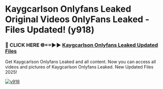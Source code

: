 # Kaygcarlson Onlyfans Leaked Original Videos 0nlyFans Leaked - Files Updated! (y918)

<h3>🔴 CLICK HERE 🌐==►► <a href="https://tinyurl.com/2wckxsce" rel="nofollow">Kaygcarlson Onlyfans Leaked Updated Files</a></h3>

Get Kaygcarlson Onlyfans Leaked and all content. Now you can access all videos and pictures of Kaygcarlson Onlyfans Leaked. New Updated Files 2025!

[![y918](https://i.imgur.com/AFduVYN.gif)](https://tinyurl.com/2wckxsce)
